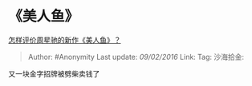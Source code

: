 # 《美人鱼》
[怎样评价周星驰的新作《美人鱼》？](https://www.zhihu.com/question/38348923/answer/85479728)

> Author: #Anonymity
> Last update: *09/02/2016*
> Link:
> Tag:
> 沙海拾金:

又一块金字招牌被劈柴卖钱了
